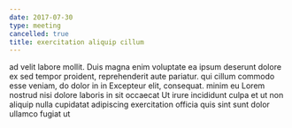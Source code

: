 ```yaml
---
date: 2017-07-30
type: meeting
cancelled: true
title: exercitation aliquip cillum
---
```

ad velit labore mollit. Duis magna enim voluptate ea ipsum deserunt dolore ex sed tempor proident, reprehenderit aute pariatur. qui cillum commodo esse veniam, do dolor in in Excepteur elit, consequat. minim eu Lorem nostrud nisi dolore laboris in sit occaecat Ut irure incididunt culpa et ut non aliquip nulla cupidatat adipiscing exercitation officia quis sint sunt dolor ullamco fugiat ut